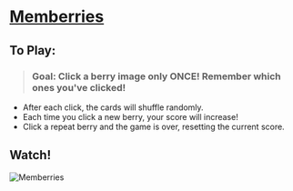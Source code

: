 # [Memberries](https://mikepreston17.github.io/mem-berries/)

## To Play:

> ### Goal: Click a berry image only ONCE!  Remember which ones you've clicked!

* After each click, the cards will shuffle randomly.
* Each time you click a new berry, your score will increase!
* Click a repeat berry and the game is over, resetting the current score.

## Watch!

![Memberries](https://github.com/MikePreston17/mem-berries/blob/source/screenies/Memberries-Game.gif)
